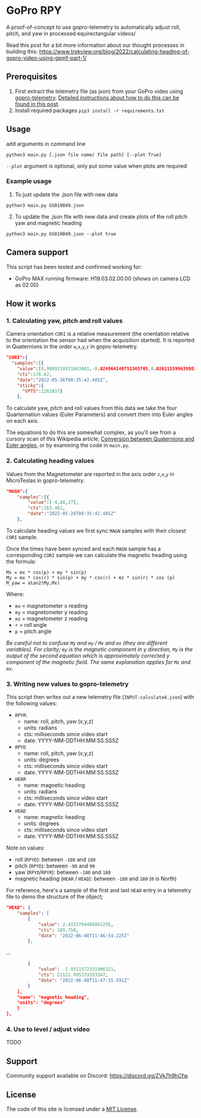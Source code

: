 # GoPro RPY

A proof-of-concept to use gopro-telemetry to automatically adjust roll, pitch, and yaw in processed equirectangular videos/

Read this post for a bit more information about our thought processes in building this: https://www.trekview.org/blog/2022/calculating-heading-of-gopro-video-using-gpmf-part-1/

## Prerequisites

1. First extract the telemetry file (as json) from your GoPro video using [gopro-telemetry](https://github.com/JuanIrache/gopro-telemetry/). [Detailed instructions about how to do this can be found in this post](https://www.trekview.org/blog/2022/gopro-telemetry-exporter-getting-started/).
2. Install required packages `pip3 install -r requirements.txt`

## Usage

add arguments in command line

```shell
python3 main.py [.json file name/ file path] [--plot True]
```

`--plot` argument is optional, only put some value when plots are required

### Example usage

1. To just update the .json file with new data

```shell
python3 main.py	GS019049.json
```

2. To update the .json file with new data and create plots of the roll pitch yaw and magnetic heading 

```shell
python3 main.py	GS019049.json --plot true
```

## Camera support

This script has been tested and confirmed working for:

* GoPro MAX running firmware: H19.03.02.00.00 (shows on camera LCD as 02.00)

## How it works

### 1. Calculating yaw, pitch and roll values

Camera orientation `CORI` is a relative measurement (the orientation relative to the orientation the sensor had when the acquisition started). It is reported in Quaternions in the order `w`,`x`,`y`,`z` in gopro-telemetry.

```json
"CORI":{
  "samples":[{
    "value":[0.9989318521683401,-0.024964140751365705,0.02621539963988159,0.029206213568529312],
    "cts":176.62,
    "date":"2022-05-26T08:35:42.485Z",
    "sticky":{
      "VPTS":1261037}
    },
```

To calculate yaw, pitch and roll values from this data we take the four Quarternation values (Euler Parameters) and convert them into Euler angles on each axis.

The equations to do this are somewhat complex, as you'll see from a cursory scan of this Wikipedia article; [Conversion between Quaternions and Euler angles](
https://en.wikipedia.org/wiki/Conversion_between_quaternions_and_Euler_angles), or by examining the code in `main.py`.

### 2. Calculating heading values

Values from the Magnetometer are reported in the axis order `z`,`x`,`y` in MicroTeslas in gopro-telemetry. 

```json
"MAGN":{
	"samples":[{
		"value":[-4,88,27],
		"cts":163.461,
		"date":"2022-05-26T08:35:42.485Z"
	},
```

To calculate heading values we first sync `MAGN` samples with their closest `CORI` sample.

Once the times have been synced and each `MAGN` sample has a corresponding `CORI` sample we can calculate the magnetic heading using the formula:

```
Mx = mx * cos(p) + my * sin(p)
My = mx * cos(r) * sin(p) + my * cos(r) + mz * sin(r) * cos (p)
M_yaw = atan2(My,Mx)
```

Where:

* `mx` = magnetometer x reading
* `my` = magnetometer y reading
* `mz` = magnetometer z reading
* `r` = roll angle
* `p` = pitch angle

_Be careful not to confuse `My` and `my` / `Mx` and `mx` (they are different variables). For clarity; `my` is the magnetic component in y direction, `My` is the output of the second equation which is approximately corrected y component of the magnetic field. The same explanation applies for `Mx` and `mx`._

### 3. Writing new values to gopro-telemetry

This script then writes out a new telemetry file (`INPUT-calculated.json`) with the following values:

* `RPYR`:
	* name: roll, pitch, yaw (x,y,z)
	* units: radians
	* cts: milliseconds since video start
	* date: YYYY-MM-DDTHH:MM:SS.SSSZ
* `RPYD`
	* name: roll, pitch, yaw (x,y,z)
	* units: degrees
	* cts: milliseconds since video start
	* date: YYYY-MM-DDTHH:MM:SS.SSSZ
* `HEAR`
	* name: magnetic heading
	* units: radians
	* cts: milliseconds since video start
	* date: YYYY-MM-DDTHH:MM:SS.SSSZ
* `HEAD`
	* name: magnetic heading
	* units: degrees
	* cts: milliseconds since video start
	* date: YYYY-MM-DDTHH:MM:SS.SSSZ

Note on values:

* roll (`RPYD`): between `-180` and `180`
* pitch (`RPYD`): between `-90` and `90`
* yaw (`RPYD`/`RPYR`): between `-180` and `180`
* magnetic heading (`HEAR` / `HEAD`): between `-180` and `180` (`0` is North)

For reference, here's a sample of the first and last `HEAD` entry in a telemetry file to demo the structure of the object;

```json
"HEAD": {
	"samples": [
		{
			"value": 2.4325704405863235,
			"cts": 189.758,
			"date": "2022-06-08T11:46:54.225Z"
		},
```

...


```json
		{
			"value": -1.9311572331906321,
			"cts": 21121.995333333347,
			"date": "2022-06-08T11:47:15.591Z"
		}
	],
	"name": "magnetic heading",
	"units": "degrees"
	}
},
```
### 4. Use to level / adjust video

TODO

## Support

Community support available on Discord: https://discord.gg/ZVk7h9hCfw

## License

The code of this site is licensed under a [MIT License](/LICENSE).
